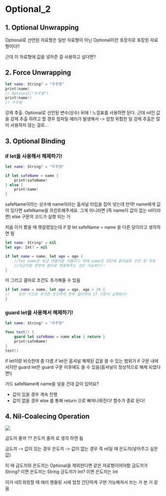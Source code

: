 # Optional_2

## 1. Optional Unwrapping
Optional로 선언된 자료형은 일반 자료형이 아닌
Optional이란 포장지로 포장된 자료형이다!!

근데 이 자료형에 값을 넣어준 걸 사용하고 싶다면?

## 2. Force Unwrapping
```swift
let name: String? = "우주형"
print(name)
// Optional("우주형")
print(name!)
// 우주형
```
강제 추출.
Optional로 선언된 변수(상수) 뒤에 ! 느낌표를  사용하면 된다.
근데 nil인 값을 강제 추출 하려고 할 경우
컴파일 에러가 발생해서 -> 엄청 위험한 일
강제 추출은 많이 사용하지 않는 걸로...

## 3. Optional Binding

### if let을 사용해서 해제하기!
```swift
let name: String? = "우주형"

if let safeName = name {
    print(safeName)
} else {
    print(name)
}
```
safeName이라는 상수에 name이라는 옵셔널 타입을 집어 넣는데
만약! name에게 값이 있다면 safeName을 프린트해주세요.
그게 아니라면 (즉 name이 값이 없는 nil이라면) else 구문의 코드가 실행 되는 거

처음 이거 봤을 때 헷갈렸었는데 
if 랑 let safeName = name 을 다른 덩이라고 생각하면 됨

```swift
let name: String? = nil
let age: Int? = nil

if let name = name, let age = age {
    //let name은 방금 만들어준 이름이고 뒤에 name은 상단에 옵셔널로 선언 된 부분
    //지금처럼 한번에 콤마로 연결해주는 것도 가능하다!!
}
```
아 그리고 콤마로 조건도 추가해줄 수 있음
```swift
if let name = name, let age = age, age > 28 {
//    요런 식으로 추가한 조건까지 전부 참이어야 if 구문이 실행된다!
}
```

### guard let을 사용해서 해제하기!

```swift
let name: String? = "우주형"

func test() {
    guard let safeName = name else { return }
    print(safeName)
}
test()
```
if let이랑 비슷한데 좀 다름
if let은 옵셔널 해제된 값을 쓸 수 있는 범위가 if 구문 내에서지만
guard let은 guard 구문 이후에도 쓸 수 있음(옵셔널이 정상적으로 해제 되었다면!)

가드 safeName에 name을 넣을 건데 값이 있어요?
* 값이 있을 경우 계속 진행
* 값이 없을 경우 else 를 통해 return 으로 빠져나와진다! 함수가 종료 된다!


## 4. Nil-Coalecing Operation


![](https://velog.velcdn.com/images/woojusm/post/bf23cbf1-128d-492b-947e-56b821e2c87d/image.png)

금도끼 줄까 ?? 은도끼 줄까 로 생각 하면 됨

금도끼 -> 값이 있는 경우
은도끼 -> 값이 없는 경우 즉 nil일 때 은도끼(넣어주고 싶은 값)

이 때 금도끼와 은도끼는 Optional을 제외한다면 같은 자료형이어야함
금도끼가 String? 이면 은도끼는 String
금도끼가 Int? 이면 은도끼는 Int

이거 네트워킹할 때 에러 핸들링 시에 엄청 간단하게 구현 가능해져서
쓰는 거 본 거 같음
